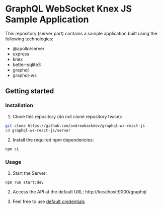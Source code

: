 # GraphQL WebSocket Knex JS Sample Application

This repository (server part) contains a sample application built using the following technologies:

- @apollo/server
- express
- knex
- better-sqlite3
- graphql
- graphql-ws

## Getting started

### Installation

1. Clone this repository (do not clone repository twice):

```sh
git clone https://github.com/andrewbackdev/graphql-ws-react-js
cd graphql-ws-react-js/server
```

2. Install the required npm dependencies:

```sh
npm ci
```

### Usage

1. Start the Server:

```sh
npm run start:dev
```

2. Access the API at the default URL: http://localhost:9000/graphql

3. Feel free to use [default credentials](./scripts/create-db.js#L28-L39)
